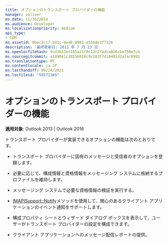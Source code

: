 ```yaml
---
title: オプションのトランスポート プロバイダーの機能
manager: soliver
ms.date: 11/16/2014
ms.audience: Developer
ms.localizationpriority: medium
api_type:
- COM
ms.assetid: 0bec2c17-b41c-4e46-8961-a55bde1f7326
description: '最終更新日: 2011 年 7 月 23 日'
ms.openlocfilehash: 9cd3623ec185a21f0c12c2fadca826cbe756e7cb
ms.sourcegitcommit: a1d9041c20256616c9c183f7d1049142a7ac6991
ms.translationtype: MT
ms.contentlocale: ja-JP
ms.lasthandoff: 09/24/2021
ms.locfileid: "59571389"
---
```

# <a name="optional-transport-provider-features"></a>オプションのトランスポート プロバイダーの機能

  
  
**適用対象**: Outlook 2013 | Outlook 2016 
  
トランスポート プロバイダーが実装できるオプションの機能は次のとおりです。
  
- トランスポート プロバイダーに固有のメッセージと受信者のオプションを登録します。
    
- 必要に応じて、構成情報と資格情報をメッセージング システムに格納するプロファイルを維持します。
    
- メッセージング システムで必要な資格情報の検証を実行する。
    
- [IMAPISupport::Notify](imapisupport-notify.md)メソッドを使用して、関心のあるクライアント アプリケーションのイベント通知をサポートします。 
    
- 構成プロパティ シートとウィザード ダイアログ ボックスを表示して、ユーザーがトランスポート プロバイダーの設定を構成できます。
    
- クライアント アプリケーションへのメッセージ配信レポートの提供。
    

